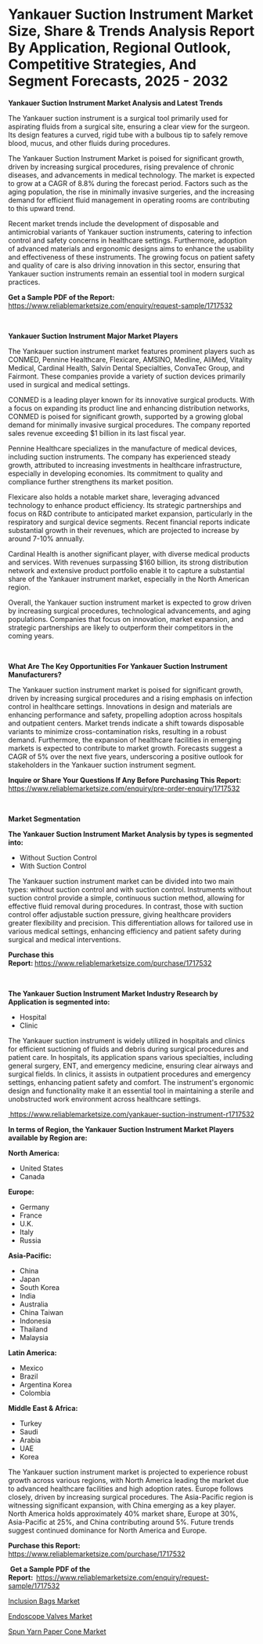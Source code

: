 <p><h1>Yankauer Suction Instrument Market Size, Share & Trends Analysis Report By Application, Regional Outlook, Competitive Strategies, And Segment Forecasts, 2025 - 2032</h1></p><p><strong>Yankauer Suction Instrument Market Analysis and Latest Trends</strong></p>
<p><p>The Yankauer suction instrument is a surgical tool primarily used for aspirating fluids from a surgical site, ensuring a clear view for the surgeon. Its design features a curved, rigid tube with a bulbous tip to safely remove blood, mucus, and other fluids during procedures.</p><p>The Yankauer Suction Instrument Market is poised for significant growth, driven by increasing surgical procedures, rising prevalence of chronic diseases, and advancements in medical technology. The market is expected to grow at a CAGR of 8.8% during the forecast period. Factors such as the aging population, the rise in minimally invasive surgeries, and the increasing demand for efficient fluid management in operating rooms are contributing to this upward trend.</p><p>Recent market trends include the development of disposable and antimicrobial variants of Yankauer suction instruments, catering to infection control and safety concerns in healthcare settings. Furthermore, adoption of advanced materials and ergonomic designs aims to enhance the usability and effectiveness of these instruments. The growing focus on patient safety and quality of care is also driving innovation in this sector, ensuring that Yankauer suction instruments remain an essential tool in modern surgical practices.</p></p>
<p><strong>Get a Sample PDF of the Report:&nbsp;</strong> <a href="https://www.reliablemarketsize.com/enquiry/request-sample/1717532?utm_campaign=1879&utm_medium=2&utm_source=Github&utm_content=ia&utm_term=25032025&utm_id=yankauer-suction-instrument">https://www.reliablemarketsize.com/enquiry/request-sample/1717532</a></p>
<p>&nbsp;</p>
<p><strong>Yankauer Suction Instrument Major Market Players</strong></p>
<p><p>The Yankauer suction instrument market features prominent players such as CONMED, Pennine Healthcare, Flexicare, AMSINO, Medline, AliMed, Vitality Medical, Cardinal Health, Salvin Dental Specialties, ConvaTec Group, and Fairmont. These companies provide a variety of suction devices primarily used in surgical and medical settings.</p><p>CONMED is a leading player known for its innovative surgical products. With a focus on expanding its product line and enhancing distribution networks, CONMED is poised for significant growth, supported by a growing global demand for minimally invasive surgical procedures. The company reported sales revenue exceeding $1 billion in its last fiscal year.</p><p>Pennine Healthcare specializes in the manufacture of medical devices, including suction instruments. The company has experienced steady growth, attributed to increasing investments in healthcare infrastructure, especially in developing economies. Its commitment to quality and compliance further strengthens its market position.</p><p>Flexicare also holds a notable market share, leveraging advanced technology to enhance product efficiency. Its strategic partnerships and focus on R&D contribute to anticipated market expansion, particularly in the respiratory and surgical device segments. Recent financial reports indicate substantial growth in their revenues, which are projected to increase by around 7-10% annually.</p><p>Cardinal Health is another significant player, with diverse medical products and services. With revenues surpassing $160 billion, its strong distribution network and extensive product portfolio enable it to capture a substantial share of the Yankauer instrument market, especially in the North American region.</p><p>Overall, the Yankauer suction instrument market is expected to grow driven by increasing surgical procedures, technological advancements, and aging populations. Companies that focus on innovation, market expansion, and strategic partnerships are likely to outperform their competitors in the coming years.</p></p>
<p>&nbsp;</p>
<p><strong>What Are The Key Opportunities For Yankauer Suction Instrument Manufacturers?</strong></p>
<p><p>The Yankauer suction instrument market is poised for significant growth, driven by increasing surgical procedures and a rising emphasis on infection control in healthcare settings. Innovations in design and materials are enhancing performance and safety, propelling adoption across hospitals and outpatient centers. Market trends indicate a shift towards disposable variants to minimize cross-contamination risks, resulting in a robust demand. Furthermore, the expansion of healthcare facilities in emerging markets is expected to contribute to market growth. Forecasts suggest a CAGR of 5% over the next five years, underscoring a positive outlook for stakeholders in the Yankauer suction instrument segment.</p></p>
<p><strong>Inquire or Share Your Questions If Any Before Purchasing This Report:</strong> <a href="https://www.reliablemarketsize.com/enquiry/pre-order-enquiry/1717532?utm_campaign=1879&utm_medium=2&utm_source=Github&utm_content=ia&utm_term=25032025&utm_id=yankauer-suction-instrument">https://www.reliablemarketsize.com/enquiry/pre-order-enquiry/1717532</a></p>
<p>&nbsp;</p>
<p><strong>Market Segmentation</strong></p>
<p><strong>The Yankauer Suction Instrument Market Analysis by types is segmented into:</strong></p>
<p><ul><li>Without Suction Control</li><li>With Suction Control</li></ul></p>
<p><p>The Yankauer suction instrument market can be divided into two main types: without suction control and with suction control. Instruments without suction control provide a simple, continuous suction method, allowing for effective fluid removal during procedures. In contrast, those with suction control offer adjustable suction pressure, giving healthcare providers greater flexibility and precision. This differentiation allows for tailored use in various medical settings, enhancing efficiency and patient safety during surgical and medical interventions.</p></p>
<p><strong>Purchase this Report:&nbsp;</strong><a href="https://www.reliablemarketsize.com/purchase/1717532?utm_campaign=1879&utm_medium=2&utm_source=Github&utm_content=ia&utm_term=25032025&utm_id=yankauer-suction-instrument">https://www.reliablemarketsize.com/purchase/1717532</a></p>
<p>&nbsp;</p>
<p><strong>The Yankauer Suction Instrument Market Industry Research by Application is segmented into:</strong></p>
<p><ul><li>Hospital</li><li>Clinic</li></ul></p>
<p><p>The Yankauer suction instrument is widely utilized in hospitals and clinics for efficient suctioning of fluids and debris during surgical procedures and patient care. In hospitals, its application spans various specialties, including general surgery, ENT, and emergency medicine, ensuring clear airways and surgical fields. In clinics, it assists in outpatient procedures and emergency settings, enhancing patient safety and comfort. The instrument's ergonomic design and functionality make it an essential tool in maintaining a sterile and unobstructed work environment across healthcare settings.</p></p>
<p><a href="https://www.reliablemarketsize.com/yankauer-suction-instrument-r1717532?utm_campaign=1879&utm_medium=2&utm_source=Github&utm_content=ia&utm_term=25032025&utm_id=yankauer-suction-instrument">&nbsp;https://www.reliablemarketsize.com/yankauer-suction-instrument-r1717532</a></p>
<p><strong>In terms of Region, the Yankauer Suction Instrument Market Players available by Region are:</strong></p>
<p>
    <p> <strong> North America: </strong>
        <ul>
            <li>United States</li>
            <li>Canada</li>
        </ul>
        </p> 
    <p> <strong> Europe: </strong>
        <ul>
            <li>Germany</li>
            <li>France</li>
            <li>U.K.</li>
            <li>Italy</li>
            <li>Russia</li>
        </ul>
        </p> 
    <p> <strong> Asia-Pacific: </strong>
        <ul>
            <li>China</li>
            <li>Japan</li>
            <li>South Korea</li>
            <li>India</li>
            <li>Australia</li>
            <li>China Taiwan</li>
            <li>Indonesia</li>
            <li>Thailand</li>
            <li>Malaysia</li>
        </ul>
        </p> 
    <p> <strong> Latin America: </strong>
        <ul>
            <li>Mexico</li>
            <li>Brazil</li>
            <li>Argentina Korea</li>
            <li>Colombia</li>
        </ul>
        </p> 
    <p> <strong> Middle East & Africa: </strong>
        <ul>
            <li>Turkey</li>
            <li>Saudi</li>
            <li>Arabia</li>
            <li>UAE</li>
            <li>Korea</li>
        </ul>
    </p>
    </p>
<p><p>The Yankauer suction instrument market is projected to experience robust growth across various regions, with North America leading the market due to advanced healthcare facilities and high adoption rates. Europe follows closely, driven by increasing surgical procedures. The Asia-Pacific region is witnessing significant expansion, with China emerging as a key player. North America holds approximately 40% market share, Europe at 30%, Asia-Pacific at 25%, and China contributing around 5%. Future trends suggest continued dominance for North America and Europe.</p></p>
<p><strong>Purchase this Report: </strong><a href="https://www.reliablemarketsize.com/purchase/1717532?utm_campaign=1879&utm_medium=2&utm_source=Github&utm_content=ia&utm_term=25032025&utm_id=yankauer-suction-instrument">https://www.reliablemarketsize.com/purchase/1717532</a></p>
<p>&nbsp;<strong>Get a Sample PDF of the Report:&nbsp;&nbsp;</strong><a href="https://www.reliablemarketsize.com/enquiry/request-sample/1717532?utm_campaign=1879&utm_medium=2&utm_source=Github&utm_content=ia&utm_term=25032025&utm_id=yankauer-suction-instrument">https://www.reliablemarketsize.com/enquiry/request-sample/1717532</a></p>
<p><strong></strong></p>
<p><p><a href="https://github.com/zeraikulkawb/Market-Research-Report-List-1/blob/main/inclusion-bags-market.md?utm_campaign=1879&utm_medium=2&utm_source=Github&utm_content=ia&utm_term=25032025&utm_id=yankauer-suction-instrument">Inclusion Bags Market</a></p><p><a href="https://github.com/FassouRP/Market-Research-Report-List-7/blob/main/endoscope-valves-market.md?utm_campaign=1879&utm_medium=2&utm_source=Github&utm_content=ia&utm_term=25032025&utm_id=yankauer-suction-instrument">Endoscope Valves Market</a></p><p><a href="https://github.com/juniordelafrance/Market-Research-Report-List-5/blob/main/spun-yarn-paper-cone-market.md?utm_campaign=1879&utm_medium=2&utm_source=Github&utm_content=ia&utm_term=25032025&utm_id=yankauer-suction-instrument">Spun Yarn Paper Cone Market</a></p></p>
